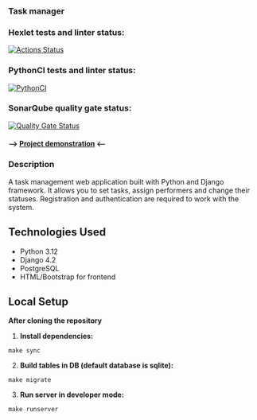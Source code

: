 ### Task manager

### Hexlet tests and linter status:
[![Actions Status](https://github.com/Marvv1ne/python-project-52/actions/workflows/hexlet-check.yml/badge.svg)](https://github.com/Marvv1ne/python-project-52/actions)

### PythonCI tests and linter status:
[![PythonCI](https://github.com/Marvv1ne/python-project-52/actions/workflows/pythonCI.yml/badge.svg?branch=main)](https://github.com/Marvv1ne/python-project-52/actions/workflows/pythonCI.yml)

### SonarQube quality gate status:
[![Quality Gate Status](https://sonarcloud.io/api/project_badges/measure?project=Marvv1ne_python-project-52&metric=alert_status)](https://sonarcloud.io/summary/new_code?id=Marvv1ne_python-project-52)


#### --> [Project demonstration](https://python-project-52-1-5wvv.onrender.com) <--

### Description
A task management web application built with Python and Django framework. It allows you to set tasks, assign performers and change their statuses. Registration and authentication are required to work with the system.

## Technologies Used
- Python 3.12
- Django 4.2
- PostgreSQL
- HTML/Bootstrap for frontend

## Local Setup
**After cloning the repository**

1. **Install dependencies:**
```
make sync
```
2. **Build tables in DB (default database is sqlite):**
```
make migrate
```
3. **Run server in developer mode:**
```
make runserver
```